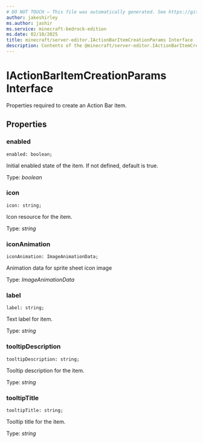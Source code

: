 ```yaml
---
# DO NOT TOUCH — This file was automatically generated. See https://github.com/mojang/minecraftapidocsgenerator to modify descriptions, examples, etc.
author: jakeshirley
ms.author: jashir
ms.service: minecraft-bedrock-edition
ms.date: 02/10/2025
title: minecraft/server-editor.IActionBarItemCreationParams Interface
description: Contents of the @minecraft/server-editor.IActionBarItemCreationParams class.
---
```

# IActionBarItemCreationParams Interface

Properties required to create an Action Bar item.

## Properties

### **enabled**
`enabled: boolean;`

Initial enabled state of the item. If not defined, default is true.

Type: *boolean*

### **icon**
`icon: string;`

Icon resource for the item.

Type: *string*

### **iconAnimation**
`iconAnimation: ImageAnimationData;`

Animation data for sprite sheet icon image

Type: *ImageAnimationData*

### **label**
`label: string;`

Text label for item.

Type: *string*

### **tooltipDescription**
`tooltipDescription: string;`

Tooltip description for the item.

Type: *string*

### **tooltipTitle**
`tooltipTitle: string;`

Tooltip title for the item.

Type: *string*
